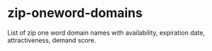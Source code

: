# zip-oneword-domains
List of zip one word domain names with availability, expiration date, attractiveness, demand score.
